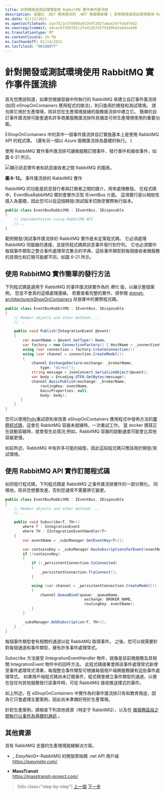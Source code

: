 ```yaml
---
title: 針對開發或測試環境使用 RabbitMQ 實作事件匯流排
description: 容器化 .NET 應用程式的 .NET 微服務架構 | 針對開發或測試環境使用 RabbitMQ 實作整合事件的事件匯流排傳訊。
ms.date: 01/13/2021
ms.openlocfilehash: a1e7d11e376080a03269f202fa6ae24ffeb0f4d2
ms.sourcegitcommit: a4cecb7389f02c27e412b743f9189bd2a6dea4d6
ms.translationtype: MT
ms.contentlocale: zh-TW
ms.lasthandoff: 01/14/2021
ms.locfileid: "98188077"
---
```

# <a name="implementing-an-event-bus-with-rabbitmq-for-the-development-or-test-environment"></a>針對開發或測試環境使用 RabbitMQ 實作事件匯流排

首先您應該知道，如果您根據容器中所執行的 RabbitMQ 來建立自訂事件匯流排 (如同 eShopOnContainers 應用程式的做法)，則只能用於開發和測試環境。 請勿將它用於生產環境，除非您在生產環境就緒的服務匯流排中建立它。 簡單的自訂事件匯流排可能會遺失許多商業服務匯流排所具備並可供生產環境使用的重要功能。

EShopOnContainers 中的其中一個事件匯流排自訂實施基本上是使用 RabbitMQ API 的程式庫。  (還有另一個以 Azure 服務匯流排為基礎的執行。 ) 

使用 RabbitMQ 實作事件匯流排可讓微服務訂閱事件、發行事件和接收事件，如圖 6-21 所示。

![顯示訊息寄件者和訊息接收者之間 RabbitMQ 的圖表。](./media/rabbitmq-event-bus-development-test-environment/rabbitmq-implementation.png)

**圖 6-12。** 事件匯流排的 RabbitMQ 實作

RabbitMQ 的功能是訊息發行者與訂閱者之間的媒介，用來處理散發。 在程式碼中，EventBusRabbitMQ 類別會實作泛型 IEventBus 介面。 這項實行是以相依性插入為基礎，因此您可以從這個開發/測試版本切換至實際執行版本。

```csharp
public class EventBusRabbitMQ : IEventBus, IDisposable
{
    // Implementation using RabbitMQ API
    //...
}
```

範例開發/測試事件匯流排的 RabbitMQ 實作是未定案程式碼。 它必須處理 RabbitMQ 伺服器的連接，並提供程式碼將訊息事件發行到佇列。 它也必須實作每個事件類型之整合事件處理常式集合的字典，這些事件類型對每個接收者微服務的具現化和訂閱可能都不同，如圖 6-21 所示。

## <a name="implementing-a-simple-publish-method-with-rabbitmq"></a>使用 RabbitMQ 實作簡單的發行方法

下列程式碼是適用于 RabbitMQ 的事件匯流排實作為的 *_簡化_* 版，以展示整個案例。 您並不會真的這樣處理連線。 若要查看完整的實作，請參閱 [dotnet-architecture/eShopOnContainers](https://github.com/dotnet-architecture/eShopOnContainers/blob/master/src/BuildingBlocks/EventBus/EventBusRabbitMQ/EventBusRabbitMQ.cs) 存放庫中的實際程式碼。

```csharp
public class EventBusRabbitMQ : IEventBus, IDisposable
{
    // Member objects and other methods ...
    // ...

    public void Publish(IntegrationEvent @event)
    {
        var eventName = @event.GetType().Name;
        var factory = new ConnectionFactory() { HostName = _connectionString };
        using (var connection = factory.CreateConnection())
        using (var channel = connection.CreateModel())
        {
            channel.ExchangeDeclare(exchange: _brokerName,
                type: "direct");
            string message = JsonConvert.SerializeObject(@event);
            var body = Encoding.UTF8.GetBytes(message);
            channel.BasicPublish(exchange: _brokerName,
                routingKey: eventName,
                basicProperties: null,
                body: body);
       }
    }
}
```

您可以使用[Polly](https://github.com/App-vNext/Polly)重試原則來改善 eShopOnContainers 應用程式中發佈方法的[實際程式碼](https://github.com/dotnet-architecture/eShopOnContainers/blob/master/src/BuildingBlocks/EventBus/EventBusRabbitMQ/EventBusRabbitMQ.cs)，這會在 RabbitMQ 容器未就緒時，一次重試工作。 當 docker 撰寫正在啟動容器時，就會發生此情況;例如，RabbitMQ 容器的啟動速度可能會比其他容器更慢。

如前所述，RabbitMQ 中有許多可能的組態，因此這段程式碼只應該用於開發/測試環境。

## <a name="implementing-the-subscription-code-with-the-rabbitmq-api"></a>使用 RabbitMQ API 實作訂閱程式碼

如同發行程式碼，下列程式碼是 RabbitMQ 之事件匯流排實作的一部分簡化。 同樣地，除非您想要改進，否則您通常不需要將它變更。

```csharp
public class EventBusRabbitMQ : IEventBus, IDisposable
{
    // Member objects and other methods ...
    // ...

    public void Subscribe<T, TH>()
        where T : IntegrationEvent
        where TH : IIntegrationEventHandler<T>
    {
        var eventName = _subsManager.GetEventKey<T>();

        var containsKey = _subsManager.HasSubscriptionsForEvent(eventName);
        if (!containsKey)
        {
            if (!_persistentConnection.IsConnected)
            {
                _persistentConnection.TryConnect();
            }

            using (var channel = _persistentConnection.CreateModel())
            {
                channel.QueueBind(queue: _queueName,
                                    exchange: BROKER_NAME,
                                    routingKey: eventName);
            }
        }

        _subsManager.AddSubscription<T, TH>();
    }
}
```

每個事件類型會有相關的通道以從 RabbitMQ 取得事件。 之後，您可以視需要針對每個通道和事件類型，擁有許多事件處理常式。

Subscribe 方法接受 IIntegrationEventHandler 物件，就像是目前微服務及其相關 IntegrationEvent 物件中的回呼方法。 此程式碼接著會將該事件處理常式新增至事件處理常式清單，每個整合事件類型可根據每個用戶端微服務擁有這些事件處理常式。 如果用戶端程式碼尚未訂閱事件，程式碼會建立事件類型的通道，以便在從任何其他服務發行該事件時，可從 RabbitMQ 接收推送樣式的事件。

如上所述，在 eShopOnContainers 中實作為的事件匯流排只有和教育用途，因為它只會處理主要案例，因此尚未準備好用於生產環境。

針對生產案例，請檢查下列其他資源（特定于 RabbitMQ），以及在 [微服務區段之間執行以事件為基礎的通訊](./integration-event-based-microservice-communications.md#additional-resources) 。

## <a name="additional-resources"></a>其他資源

具有 RabbitMQ 支援的生產環境就緒解決方案。

- _ *EasyNetQ**-RabbitMQ 的開放原始碼 .net API 用戶端
  <https://easynetq.com/>

- **MassTransit** \
  <https://masstransit-project.com/>
  
> [!div class="step-by-step"]
> [上一個](integration-event-based-microservice-communications.md) 
> [下一步](subscribe-events.md)

